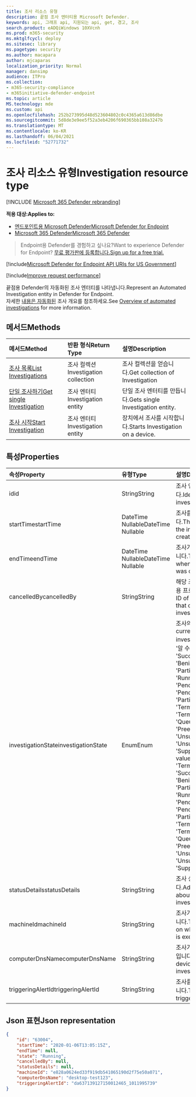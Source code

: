 ```yaml
---
title: 조사 리소스 유형
description: 끝점 조사 엔터티용 Microsoft Defender.
keywords: api, 그래프 api, 지원되는 api, get, 경고, 조사
search.product: eADQiWindows 10XVcnh
ms.prod: m365-security
ms.mktglfcycl: deploy
ms.sitesec: library
ms.pagetype: security
ms.author: macapara
author: mjcaparas
localization_priority: Normal
manager: dansimp
audience: ITPro
ms.collection:
- m365-security-compliance
- m365initiative-defender-endpoint
ms.topic: article
MS.technology: mde
ms.custom: api
ms.openlocfilehash: 252b273995d48d523604802c0c4365a613d86dbe
ms.sourcegitcommit: 5d8de3e9ee5f52a3eb4206f690365bb108a3247b
ms.translationtype: MT
ms.contentlocale: ko-KR
ms.lasthandoff: 06/04/2021
ms.locfileid: "52771732"
---
```

# <a name="investigation-resource-type"></a><span data-ttu-id="89197-104">조사 리소스 유형</span><span class="sxs-lookup"><span data-stu-id="89197-104">Investigation resource type</span></span>

[!INCLUDE [Microsoft 365 Defender rebranding](../../includes/microsoft-defender.md)]

<span data-ttu-id="89197-105">**적용 대상:**</span><span class="sxs-lookup"><span data-stu-id="89197-105">**Applies to:**</span></span>
- [<span data-ttu-id="89197-106">엔드포인트용 Microsoft Defender</span><span class="sxs-lookup"><span data-stu-id="89197-106">Microsoft Defender for Endpoint</span></span>](https://go.microsoft.com/fwlink/p/?linkid=2154037)
- [<span data-ttu-id="89197-107">Microsoft 365 Defender</span><span class="sxs-lookup"><span data-stu-id="89197-107">Microsoft 365 Defender</span></span>](https://go.microsoft.com/fwlink/?linkid=2118804)

> <span data-ttu-id="89197-108">Endpoint용 Defender를 경험하고 싶나요?</span><span class="sxs-lookup"><span data-stu-id="89197-108">Want to experience Defender for Endpoint?</span></span> [<span data-ttu-id="89197-109">무료 평가판에 등록합니다.</span><span class="sxs-lookup"><span data-stu-id="89197-109">Sign up for a free trial.</span></span>](https://www.microsoft.com/microsoft-365/windows/microsoft-defender-atp?ocid=docs-wdatp-exposedapis-abovefoldlink) 

[!include[Microsoft Defender for Endpoint API URIs for US Government](../../includes/microsoft-defender-api-usgov.md)]

[!include[Improve request performance](../../includes/improve-request-performance.md)]

<span data-ttu-id="89197-110">끝점용 Defender의 자동화된 조사 엔터티를 나타냅니다.</span><span class="sxs-lookup"><span data-stu-id="89197-110">Represent an Automated Investigation entity in Defender for Endpoint.</span></span>
<br> <span data-ttu-id="89197-111">자세한 [내용은 자동화된](automated-investigations.md) 조사 개요를 참조하세요.</span><span class="sxs-lookup"><span data-stu-id="89197-111">See [Overview of automated investigations](automated-investigations.md) for more information.</span></span>

## <a name="methods"></a><span data-ttu-id="89197-112">메서드</span><span class="sxs-lookup"><span data-stu-id="89197-112">Methods</span></span>
<span data-ttu-id="89197-113">메서드</span><span class="sxs-lookup"><span data-stu-id="89197-113">Method</span></span>|<span data-ttu-id="89197-114">반환 형식</span><span class="sxs-lookup"><span data-stu-id="89197-114">Return Type</span></span> |<span data-ttu-id="89197-115">설명</span><span class="sxs-lookup"><span data-stu-id="89197-115">Description</span></span>
:---|:---|:---
[<span data-ttu-id="89197-116">조사 목록</span><span class="sxs-lookup"><span data-stu-id="89197-116">List Investigations</span></span>](get-investigation-collection.md) | <span data-ttu-id="89197-117">조사 컬렉션</span><span class="sxs-lookup"><span data-stu-id="89197-117">Investigation collection</span></span> | <span data-ttu-id="89197-118">조사 컬렉션을 얻습니다.</span><span class="sxs-lookup"><span data-stu-id="89197-118">Get collection of Investigation</span></span>
[<span data-ttu-id="89197-119">단일 조사하기</span><span class="sxs-lookup"><span data-stu-id="89197-119">Get single Investigation</span></span>](get-investigation-object.md) | <span data-ttu-id="89197-120">조사 엔터티</span><span class="sxs-lookup"><span data-stu-id="89197-120">Investigation entity</span></span> | <span data-ttu-id="89197-121">단일 조사 엔터티를 만듭니다.</span><span class="sxs-lookup"><span data-stu-id="89197-121">Gets single Investigation entity.</span></span>
[<span data-ttu-id="89197-122">조사 시작</span><span class="sxs-lookup"><span data-stu-id="89197-122">Start Investigation</span></span>](initiate-autoir-investigation.md) | <span data-ttu-id="89197-123">조사 엔터티</span><span class="sxs-lookup"><span data-stu-id="89197-123">Investigation entity</span></span> | <span data-ttu-id="89197-124">장치에서 조사를 시작합니다.</span><span class="sxs-lookup"><span data-stu-id="89197-124">Starts Investigation on a device.</span></span>


## <a name="properties"></a><span data-ttu-id="89197-125">특성</span><span class="sxs-lookup"><span data-stu-id="89197-125">Properties</span></span>
<span data-ttu-id="89197-126">속성</span><span class="sxs-lookup"><span data-stu-id="89197-126">Property</span></span> |  <span data-ttu-id="89197-127">유형</span><span class="sxs-lookup"><span data-stu-id="89197-127">Type</span></span>    |   <span data-ttu-id="89197-128">설명</span><span class="sxs-lookup"><span data-stu-id="89197-128">Description</span></span>
:---|:---|:---
<span data-ttu-id="89197-129">id</span><span class="sxs-lookup"><span data-stu-id="89197-129">id</span></span> | <span data-ttu-id="89197-130">String</span><span class="sxs-lookup"><span data-stu-id="89197-130">String</span></span> | <span data-ttu-id="89197-131">조사 엔터티의 ID입니다.</span><span class="sxs-lookup"><span data-stu-id="89197-131">Identity of the investigation entity.</span></span> 
<span data-ttu-id="89197-132">startTime</span><span class="sxs-lookup"><span data-stu-id="89197-132">startTime</span></span> | <span data-ttu-id="89197-133">DateTime Nullable</span><span class="sxs-lookup"><span data-stu-id="89197-133">DateTime Nullable</span></span> | <span data-ttu-id="89197-134">조사를 만든 날짜 및 시간입니다.</span><span class="sxs-lookup"><span data-stu-id="89197-134">The date and time when the investigation was created.</span></span> 
<span data-ttu-id="89197-135">endTime</span><span class="sxs-lookup"><span data-stu-id="89197-135">endTime</span></span> | <span data-ttu-id="89197-136">DateTime Nullable</span><span class="sxs-lookup"><span data-stu-id="89197-136">DateTime Nullable</span></span> | <span data-ttu-id="89197-137">조사가 완료된 날짜 및 시간입니다.</span><span class="sxs-lookup"><span data-stu-id="89197-137">The date and time when the investigation was completed.</span></span> 
<span data-ttu-id="89197-138">cancelledBy</span><span class="sxs-lookup"><span data-stu-id="89197-138">cancelledBy</span></span> | <span data-ttu-id="89197-139">String</span><span class="sxs-lookup"><span data-stu-id="89197-139">String</span></span> | <span data-ttu-id="89197-140">해당 조사를 취소한 사용자/응용 프로그램의 ID입니다.</span><span class="sxs-lookup"><span data-stu-id="89197-140">The ID of the user/application that canceled that investigation.</span></span> 
<span data-ttu-id="89197-141">investigationState</span><span class="sxs-lookup"><span data-stu-id="89197-141">investigationState</span></span> | <span data-ttu-id="89197-142">Enum</span><span class="sxs-lookup"><span data-stu-id="89197-142">Enum</span></span> | <span data-ttu-id="89197-143">조사의 현재 상태입니다.</span><span class="sxs-lookup"><span data-stu-id="89197-143">The current state of the investigation.</span></span> <span data-ttu-id="89197-144">가능한 값은 '알 수 없음', 'Terminated', 'SuccessfullyRemediated', 'Benign', 'Failed', 'PartiallyRemediated', 'Running', 'PendingApproval', 'PendingResource', 'PartiallyInvestigated', 'TerminatedByUser', 'TerminatedBySystem', 'Queued', 'InnerFailure', 'PreexistingAlert', 'UnsupportedOs', 'UnsupportedAlertType', 'SuppressedAlert'.</span><span class="sxs-lookup"><span data-stu-id="89197-144">Possible values are: 'Unknown', 'Terminated', 'SuccessfullyRemediated', 'Benign', 'Failed', 'PartiallyRemediated', 'Running', 'PendingApproval', 'PendingResource', 'PartiallyInvestigated', 'TerminatedByUser', 'TerminatedBySystem', 'Queued', 'InnerFailure', 'PreexistingAlert', 'UnsupportedOs', 'UnsupportedAlertType', 'SuppressedAlert'.</span></span>
<span data-ttu-id="89197-145">statusDetails</span><span class="sxs-lookup"><span data-stu-id="89197-145">statusDetails</span></span> | <span data-ttu-id="89197-146">String</span><span class="sxs-lookup"><span data-stu-id="89197-146">String</span></span> | <span data-ttu-id="89197-147">조사 상태 관련 추가 정보입니다.</span><span class="sxs-lookup"><span data-stu-id="89197-147">Additional information about the state of the investigation.</span></span>
<span data-ttu-id="89197-148">machineId</span><span class="sxs-lookup"><span data-stu-id="89197-148">machineId</span></span> | <span data-ttu-id="89197-149">String</span><span class="sxs-lookup"><span data-stu-id="89197-149">String</span></span> | <span data-ttu-id="89197-150">조사가 실행되는 장치의 ID입니다.</span><span class="sxs-lookup"><span data-stu-id="89197-150">The ID of the device on which the investigation is executed.</span></span>
<span data-ttu-id="89197-151">computerDnsName</span><span class="sxs-lookup"><span data-stu-id="89197-151">computerDnsName</span></span> | <span data-ttu-id="89197-152">String</span><span class="sxs-lookup"><span data-stu-id="89197-152">String</span></span> | <span data-ttu-id="89197-153">조사가 실행되는 장치의 이름입니다.</span><span class="sxs-lookup"><span data-stu-id="89197-153">The name of the device on which the investigation is executed.</span></span>
<span data-ttu-id="89197-154">triggeringAlertId</span><span class="sxs-lookup"><span data-stu-id="89197-154">triggeringAlertId</span></span> | <span data-ttu-id="89197-155">String</span><span class="sxs-lookup"><span data-stu-id="89197-155">String</span></span> | <span data-ttu-id="89197-156">조사를 트리거한 경고의 ID입니다.</span><span class="sxs-lookup"><span data-stu-id="89197-156">The ID of the alert that triggered the investigation.</span></span>


## <a name="json-representation"></a><span data-ttu-id="89197-157">Json 표현</span><span class="sxs-lookup"><span data-stu-id="89197-157">Json representation</span></span>

```json
{
    "id": "63004",
    "startTime": "2020-01-06T13:05:15Z",
    "endTime": null,
    "state": "Running",
    "cancelledBy": null,
    "statusDetails": null,
    "machineId": "e828a0624ed33f919db541065190d2f75e50a071",
    "computerDnsName": "desktop-test123",
    "triggeringAlertId": "da637139127150012465_1011995739"
}
```
